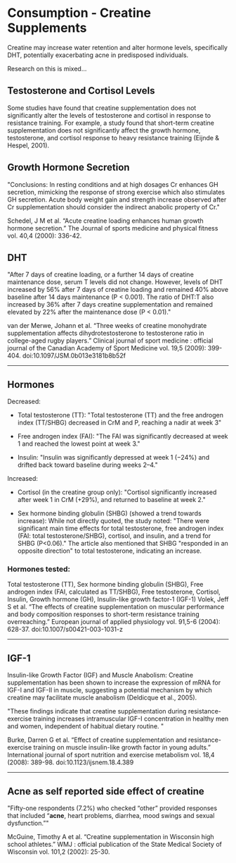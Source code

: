 # Consumption - Creatine Supplements

Creatine may increase water retention and alter hormone levels, specifically DHT, potentially exacerbating acne in predisposed individuals.

Research on this is mixed…

## Testosterone and Cortisol Levels
Some studies have found that creatine supplementation does not significantly alter the levels of testosterone and cortisol in response to resistance training. For example, a study found that short-term creatine supplementation does not significantly affect the growth hormone, testosterone, and cortisol response to heavy resistance training (Eijnde & Hespel, 2001).

## Growth Hormone Secretion
"Conclusions: In resting conditions and at high dosages Cr enhances GH secretion, mimicking the response of strong exercise which also stimulates GH secretion. Acute body weight gain and strength increase observed after Cr supplementation should consider the indirect anabolic property of Cr."

Schedel, J M et al. “Acute creatine loading enhances human growth hormone secretion.” The Journal of sports medicine and physical fitness vol. 40,4 (2000): 336-42. 

## DHT
"After 7 days of creatine loading, or a further 14 days of creatine maintenance dose, serum T levels did not change. However, levels of DHT increased by 56% after 7 days of creatine loading and remained 40% above baseline after 14 days maintenance (P < 0.001). The ratio of DHT:T also increased by 36% after 7 days creatine supplementation and remained elevated by 22% after the maintenance dose (P < 0.01)."

van der Merwe, Johann et al. “Three weeks of creatine monohydrate supplementation affects dihydrotestosterone to testosterone ratio in college-aged rugby players.” Clinical journal of sport medicine : official journal of the Canadian Academy of Sport Medicine vol. 19,5 (2009): 399-404. doi:10.1097/JSM.0b013e3181b8b52f

---

## Hormones
Decreased:
- Total testosterone (TT):
"Total testosterone (TT) and the free androgen index (TT/SHBG) decreased in CrM and P, reaching a nadir at week 3"

- Free androgen index (FAI):
"The FAI was significantly decreased at week 1 and reached the lowest point at week 3."

- Insulin:
"Insulin was significantly depressed at week 1 (−24%) and drifted back toward baseline during weeks 2–4."


Increased:
- Cortisol (in the creatine group only):
"Cortisol significantly increased after week 1 in CrM (+29%), and returned to baseline at week 2."

- Sex hormone binding globulin (SHBG) (showed a trend towards increase):
While not directly quoted, the study noted: "There were significant main time effects for total testosterone, free androgen index (FAI: total testosterone/SHBG), cortisol, and insulin, and a trend for SHBG (P<0.06)." The article also mentioned that SHBG "responded in an opposite direction" to total testosterone, indicating an increase.
### Hormones tested:
Total testosterone (TT), Sex hormone binding globulin (SHBG), Free androgen index (FAI, calculated as TT/SHBG), Free testosterone, Cortisol, Insulin, Growth hormone (GH), Insulin-like growth factor-1 (IGF-1)
Volek, Jeff S et al. “The effects of creatine supplementation on muscular performance and body composition responses to short-term resistance training overreaching.” European journal of applied physiology vol. 91,5-6 (2004): 628-37. doi:10.1007/s00421-003-1031-z

---

## IGF-1
Insulin-like Growth Factor (IGF) and Muscle Anabolism: Creatine supplementation has been shown to increase the expression of mRNA for IGF-I and IGF-II in muscle, suggesting a potential mechanism by which creatine may facilitate muscle anabolism (Deldicque et al., 2005).

"These findings indicate that creatine supplementation during resistance-exercise training increases intramuscular IGF-I concentration in healthy men and women, independent of habitual dietary routine. "

Burke, Darren G et al. “Effect of creatine supplementation and resistance-exercise training on muscle insulin-like growth factor in young adults.” International journal of sport nutrition and exercise metabolism vol. 18,4 (2008): 389-98. doi:10.1123/ijsnem.18.4.389

---

## Acne as self reported side effect of creatine
"Fifty-one respondents (7.2%) who checked “other” provided responses that included “**acne**, heart problems, diarrhea, mood swings and sexual dysfunction.”"

McGuine, Timothy A et al. “Creatine supplementation in Wisconsin high school athletes.” WMJ : official publication of the State Medical Society of Wisconsin vol. 101,2 (2002): 25-30.
